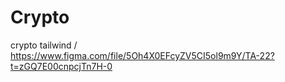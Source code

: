 # Crypto
crypto tailwind /
https://www.figma.com/file/5Oh4X0EFcyZV5CI5ol9m9Y/TA-22?t=zGQ7E00cnpcjTn7H-0
